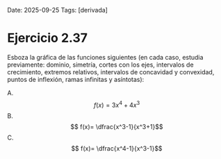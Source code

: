 Date: 2025-09-25
Tags: [derivada]

# Ejercicio 2.37

 
Esboza la gráfica de las funciones siguientes (en cada caso, estudia previamente: dominio, simetría, cortes con los ejes, intervalos de crecimiento, extremos relativos, intervalos de concavidad y convexidad, puntos de inflexión, ramas infinitas y asíntotas):

A.   $$ f(x)= 3x^4+4x^3$$ 
B.   $$ f(x)=  \dfrac{x^3-1}{x^3+1}$$ 
C.   $$ f(x)=  \dfrac{x^4-1}{x^3-1}$$ 
